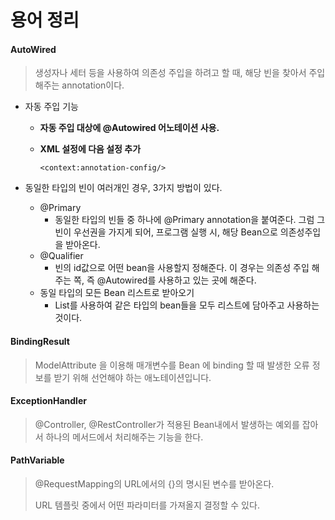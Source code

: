 # 용어 정리

#### AutoWired

> 생성자나 세터 등을 사용하여 의존성 주입을 하려고 할 때, 해당 빈을 찾아서 주입해주는 annotation이다.

- 자동 주입 기능

  - **자동 주입 대상에 @Autowired 어노테이션 사용.**

  - **XML 설정에 다음 설정 추가**

    ```
    <context:annotation-config/>
    ```

- 동일한 타입의 빈이 여러개인 경우, 3가지 방법이 있다.

  - @Primary
    - 동일한 타입의 빈들 중 하나에 @Primary annotation을 붙여준다. 그럼 그 빈이 우선권을 가지게 되어, 프로그램 실행 시, 해당 Bean으로 의존성주입을 받아온다.
  - @Qualifier
    - 빈의 id값으로 어떤 bean을 사용할지 정해준다. 이 경우는 의존성 주입 해주는 쪽, 즉 @Autowired를 사용하고 있는 곳에 해준다.
  - 동일 타입의 모든 Bean 리스트로 받아오기
    - List를 사용하여 같은 타입의 bean들을 모두 리스트에 담아주고 사용하는 것이다.



#### BindingResult

> ModelAttribute 을 이용해 매개변수를 Bean 에 binding 할 때 발생한 오류 정보를 받기 위해 선언해야 하는 애노테이션입니다.



#### ExceptionHandler

> @Controller, @RestController가 적용된 Bean내에서 발생하는 예외를 잡아서 하나의 메서드에서 처리해주는 기능을 한다.



#### PathVariable

> @RequestMapping의 URL에서의 {}의 명시된 변수를 받아온다.
>
> URL 템플릿 중에서 어떤 파라미터를 가져올지 결정할 수 있다.